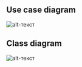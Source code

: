 ## Use case diagram 
 ![alt-текст](https://gitlab.com/netcracker.mano-dev-2/irina.skiba/raw/docs/docs/images/use%20case.PNG)
 
## Class diagram 
![alt-текст](https://gitlab.com/netcracker.mano-dev-2/irina.skiba/raw/docs/docs/images/class%20diagram.PNG)